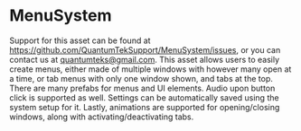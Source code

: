 # MenuSystem
Support for this asset can be found at https://github.com/QuantumTekSupport/MenuSystem/issues, or you can contact us at quantumteks@gmail.com. This asset allows users to easily create menus, either made of multiple windows with however many open at a time, or tab menus with only one window shown, and tabs at the top. There are many prefabs for menus and UI elements. Audio upon button click is supported as well. Settings can be automatically saved using the system setup for it. Lastly, animations are supported for opening/closing windows, along with activating/deactivating tabs.
